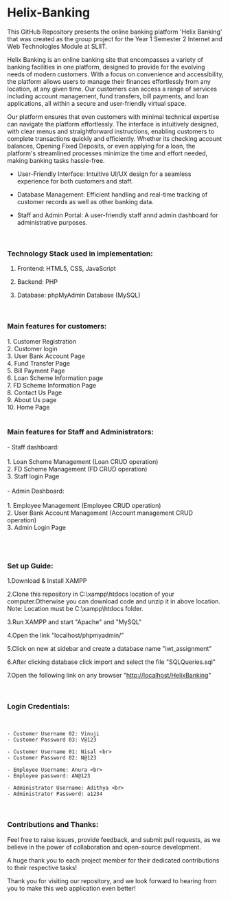 # Helix-Banking
<p>
This GitHub Repository presents the online banking platform 'Helix Banking' that was created as the group project for the Year 1 Semester 2 Internet and Web Technologies Module at SLIIT. 
</p>

<p>
Helix Banking is an online banking site that encompasses a variety of banking facilities in one platform, designed to provide for the evolving needs of modern customers. With a focus on convenience and accessibility, the platform allows users to manage their finances effortlessly from any location, at any given time. Our customers can access a range of services including account management, fund transfers, bill payments, and loan applications, all within a secure and user-friendly virtual space.

Our platform ensures that even customers with minimal technical expertise can navigate the platform effortlessly. The interface is intuitively designed, with clear menus and straightforward instructions, enabling customers to complete transactions quickly and
efficiently. Whether its checking account balances, Opening Fixed Deposits, or even applying for a loan, the platform's streamlined processes minimize the time and effort needed, making banking tasks hassle-free.
  
- User-Friendly Interface: Intuitive UI/UX design for a seamless experience for both customers and staff.

- Database Management: Efficient handling and real-time tracking of customer records as well as other banking data.
  
- Staff and Admin Portal: A user-friendly staff annd admin dashboard for administrative purposes.
</p>
<br>
<p>
<h3> Technology Stack used in implementation: </h3>


01. Frontend: HTML5, CSS, JavaScript
   
02. Backend: PHP
  
03. Database: phpMyAdmin Database (MySQL)
   
</p>
<br>
<p>
  <h3>Main features for customers:</h3>
  1. Customer Registration <br>
  2. Customer login <br>
  3. User Bank Account Page <br>
  4. Fund Transfer Page <br>
  5. Bill Payment Page <br>
  6. Loan Scheme Information page <br>
  7. FD Scheme Information Page <br>
  8. Contact Us Page <br>
  9. About Us page <br>
  10. Home Page <br><br>
</p>

<p>
  <h3>Main features for Staff and Administrators:</h3>
- Staff dashboard:<br><br>
    1. Loan Scheme Management (Loan CRUD operation)<br>
    2. FD Scheme Management (FD CRUD operation)<br>
    3. Staff login Page<br><br>
- Admin Dashboard:<br><br>
    1. Employee Management (Employee CRUD operation)<br>
    2. User Bank Account Management (Account management CRUD operation)<br>
    3. Admin Login Page <br><br>
</p>
<br>
<p>
  <h3>Set up Guide:</h3>

  1.Download & Install XAMPP

2.Clone this repository in C:\xampp\htdocs location of your computer.Otherwise you can download code and unzip it in above location.
Note: Location must be C:\xampp\htdocs folder.

3.Run XAMPP and start "Apache" and "MySQL"

4.Open the link "localhost/phpmyadmin/"

5.Click on new at sidebar and create a database name "iwt_assignment"

6.After clicking database click import and select the file "SQLQueries.sql"

7.Open the following link on any browser 
"[http://localhost/HelixBanking](http://localhost/Helix%20Banking/src/)"

</p>
<br>
<p><h3>Login Credentials:</h3><br>

    - Customer Username 02: Vinuji 
    - Customer Password 03: V@123

    - Customer Username 01: Nisal <br>
    - Customer Password 02: N@123

    - Employee Username: Anura <br>
    - Employee password: AN@123

    - Administrator Username: Adithya <br>
    - Administrator Password: a1234
    
</p>
<br>
<p>
<h3>Contributions and Thanks:</h3>
Feel free to raise issues, provide feedback, and submit pull requests, as we believe in the power of collaboration and open-source development.

A huge thank you to each project member for their dedicated contributions to their respective tasks!

Thank you for visiting our repository, and we look forward to hearing from you to make this web application even better!
</p>
